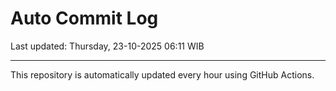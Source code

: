 # Auto Commit Log

Last updated: Thursday, 23-10-2025 06:11 WIB

---

This repository is automatically updated every hour using GitHub Actions.
